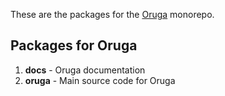 <p>These are the packages for the <a href="https://oruga-ui.com" target="_blank">Oruga</a> monorepo.</p>

## Packages for Oruga

1. **docs** - Oruga documentation
2. **oruga** - Main source code for Oruga

